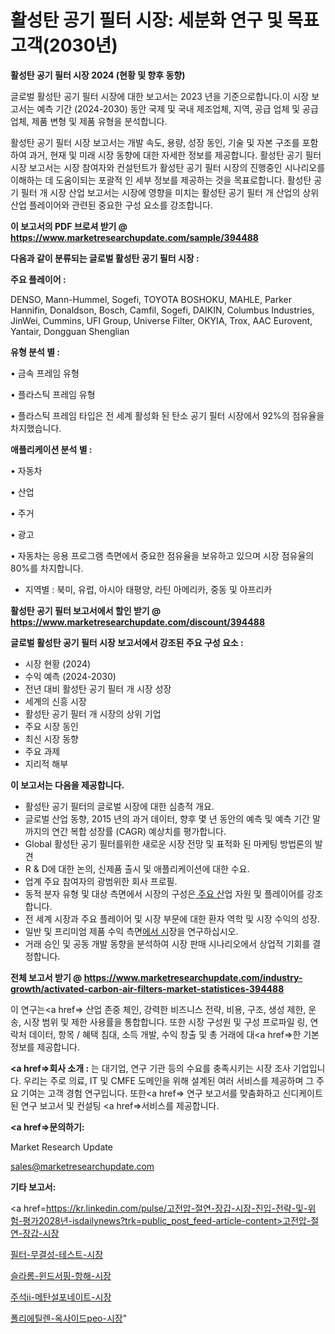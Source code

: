 # 활성탄 공기 필터 시장: 세분화 연구 및 목표 고객(2030년)

<strong>활성탄 공기 필터 시장 2024 (현황 및 향후 동향)</strong>

글로벌 활성탄 공기 필터 시장에 대한 보고서는 2023 년을 기준으로합니다.이 시장 보고서는 예측 기간 (2024-2030) 동안 국제 및 국내 제조업체, 지역, 공급 업체 및 공급 업체, 제품 변형 및 제품 유형을 분석합니다.

활성탄 공기 필터 시장 보고서는 개발 속도, 용량, 성장 동인, 기술 및 자본 구조를 포함하여 과거, 현재 및 미래 시장 동향에 대한 자세한 정보를 제공합니다. 활성탄 공기 필터 시장 보고서는 시장 참여자와 컨설턴트가 활성탄 공기 필터 시장의 진행중인 시나리오를 이해하는 데 도움이되는 포괄적 인 세부 정보를 제공하는 것을 목표로합니다. 활성탄 공기 필터 개 시장 산업 보고서는 시장에 영향을 미치는 활성탄 공기 필터 개 산업의 상위 산업 플레이어와 관련된 중요한 구성 요소를 강조합니다.



<strong>이 보고서의 PDF 브로셔 받기 @ <a href=https://www.marketresearchupdate.com/sample/394488>https://www.marketresearchupdate.com/sample/394488</a></strong>



<strong>다음과 같이 분류되는 글로벌 활성탄 공기 필터 시장 :</strong>



<strong>주요 플레이어 :</strong>

DENSO, Mann-Hummel, Sogefi, TOYOTA BOSHOKU, MAHLE, Parker Hannifin, Donaldson, Bosch, Camfil, Sogefi, DAIKIN, Columbus Industries, JinWei, Cummins, UFI Group, Universe Filter, OKYIA, Trox, AAC Eurovent, Yantair, Dongguan Shenglian



<strong>유형 분석 별 :</strong>

• 금속 프레임 유형

• 플라스틱 프레임 유형

• 플라스틱 프레임 타입은 전 세계 활성화 된 탄소 공기 필터 시장에서 92%의 점유율을 차지했습니다.



<strong>애플리케이션 분석 별 :</strong>

• 자동차

• 산업

• 주거

• 광고

• 자동차는 응용 프로그램 측면에서 중요한 점유율을 보유하고 있으며 시장 점유율의 80%를 차지합니다.

<ul>
  <li>지역별 : 북미, 유럽, 아시아 태평양, 라틴 아메리카, 중동 및 아프리카</li>
</ul>


<strong>활성탄 공기 필터 보고서에서 할인 받기 @ <a href=https://www.marketresearchupdate.com/discount/394488>https://www.marketresearchupdate.com/discount/394488</a></strong>



<strong>글로벌 활성탄 공기 필터 시장 보고서에서 강조된 주요 구성 요소 :</strong>
<ul>
  <li>시장 현황 (2024)</li>
  <li>수익 예측 (2024-2030)</li>
  <li>전년 대비 활성탄 공기 필터 개 시장 성장</li>
  <li>세계의 신흥 시장</li>
  <li>활성탄 공기 필터 개 시장의 상위 기업</li>
  <li>주요 시장 동인</li>
  <li>최신 시장 동향</li>
  <li>주요 과제</li>
  <li>지리적 해부</li>
</ul>


<strong>이 보고서는 다음을 제공합니다.</strong>
<ul>
  <li>활성탄 공기 필터의 글로벌 시장에 대한 심층적 개요.</li>
  <li>글로벌 산업 동향, 2015 년의 과거 데이터, 향후 몇 년 동안의 예측 및 예측 기간 말까지의 연간 복합 성장률 (CAGR) 예상치를 평가합니다.</li>
  <li>Global 활성탄 공기 필터를위한 새로운 시장 전망 및 표적화 된 마케팅 방법론의 발견</li>
  <li>R &amp; D에 대한 논의, 신제품 출시 및 애플리케이션에 대한 수요.</li>
  <li>업계 주요 참여자의 광범위한 회사 프로필.</li>
  <li>동적 분자 유형 및 대상 측면에서 시장의 구성은<a href=> 주요 산</a>업 자원 및 플레이어를 강조합니다.</li>
  <li>전 세계 시장과 주요 플레이어 및 시장 부문에 대한 환자 역학 및 시장 수익의 성장.</li>
  <li>일반 및 프리미엄 제품 수익 측면<a href=>에서 시</a>장을 연구하십시오.</li>
  <li>거래 승인 및 공동 개발 동향을 분석하여 시장 판매 시나리오에서 상업적 기회를 결정합니다.</li>
</ul>



<strong>전체 보고서 받기 @ <a href=https://www.marketresearchupdate.com/industry-growth/activated-carbon-air-filters-market-statistices-394488>https://www.marketresearchupdate.com/industry-growth/activated-carbon-air-filters-market-statistices-394488</a></strong>

이 연구는<a href=> 산업 존중</a> 체인, 강력한 비즈니스 전략, 비용, 구조, 생성 제한, 운송, 시장 범위 및 제한 사용률을 통합합니다. 또한 시장 구성원 및 구성 프로파일 링, 연락처 데이터, 항목 / 혜택 침대, 소득 개발, 수익 창출 및 총 거래에 대<a href=>한 기본 </a>정보를 제공합니다.



<strong><a href=>회사 소</a>개 :</strong>
는 대기업, 연구 기관 등의 수요를 충족시키는 시장 조사 기업입니다. 우리는 주로 의료, IT 및 CMFE 도메인을 위해 설계된 여러 서비스를 제공하며 그 주요 기여는 고객 경험 연구입니다. 또한<a href=> 연구 보</a>고서를 맞춤화하고 신디케이트 된 연구 보고서 및 컨설팅 <a href=>서비스</a>를 제공합니다.



<strong><a href=>문의하기:</a></strong>

Market Research Update

sales@marketresearchupdate.com



<strong>기타 보고서:</strong>

<a href=https://kr.linkedin.com/pulse/고전압-절연-장갑-시장-진입-전략-및-위험-평가2028년-isdailynews?trk=public_post_feed-article-content>고전압-절연-장갑-시장</a>

<a href=https://www.linkedin.com/pulse/필터-무결성-테스트-시장-경쟁-분석-및-성장-잠재력-2029-isdailynews/>필터-무결성-테스트-시장</a>

<a href=https://www.linkedin.com/pulse/슬라롬-윈드서핑-항해-시장-진입-전략-및-위험-평가2029년-survey-spotlight-pro-24-analysis-r5qff/>슬라롬-윈드서핑-항해-시장</a>

<a href=https://www.linkedin.com/pulse/주석ii-메탄설포네이트-시장-현재-및-미래-성장-2029-analytics-avenue-adventures-24-ana-yxmqf/>주석ii-메탄설포네이트-시장</a>

<a href=https://www.linkedin.com/pulse/폴리에틸렌-옥사이드peo-시장-현재-및-미래-성장-2030-analytics-alchemy-360-analysis-xpmcf/>폴리에틸렌-옥사이드peo-시장</a>"
